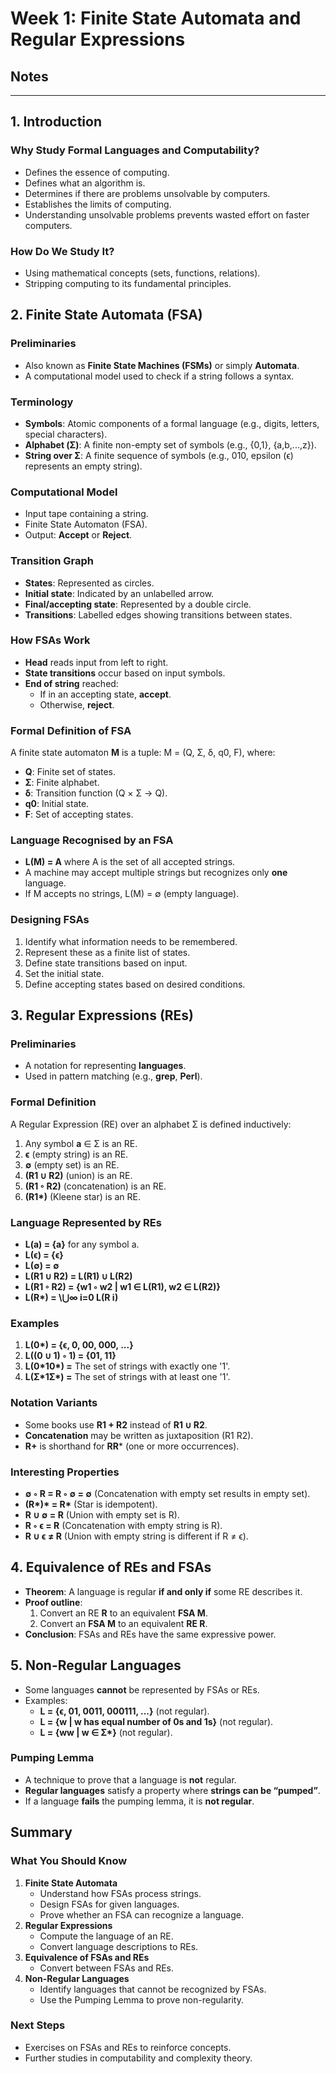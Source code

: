 # Week 1: Finite State Automata and Regular Expressions
## Notes
---
## 1. Introduction

### Why Study Formal Languages and Computability?
- Defines the essence of computing.
- Defines what an algorithm is.
- Determines if there are problems unsolvable by computers.
- Establishes the limits of computing.
- Understanding unsolvable problems prevents wasted effort on faster computers.

### How Do We Study It?
- Using mathematical concepts (sets, functions, relations).
- Stripping computing to its fundamental principles.

## 2. Finite State Automata (FSA)

### Preliminaries
- Also known as **Finite State Machines (FSMs)** or simply **Automata**.
- A computational model used to check if a string follows a syntax.

### Terminology
- **Symbols**: Atomic components of a formal language (e.g., digits, letters, special characters).
- **Alphabet (Σ)**: A finite non-empty set of symbols (e.g., {0,1}, {a,b,...,z}).
- **String over Σ**: A finite sequence of symbols (e.g., 010, epsilon (ϵ) represents an empty string).

### Computational Model
- Input tape containing a string.
- Finite State Automaton (FSA).
- Output: **Accept** or **Reject**.

### Transition Graph
- **States**: Represented as circles.
- **Initial state**: Indicated by an unlabelled arrow.
- **Final/accepting state**: Represented by a double circle.
- **Transitions**: Labelled edges showing transitions between states.

### How FSAs Work
- **Head** reads input from left to right.
- **State transitions** occur based on input symbols.
- **End of string** reached:
  - If in an accepting state, **accept**.
  - Otherwise, **reject**.

### Formal Definition of FSA
A finite state automaton **M** is a tuple:
M = (Q, Σ, δ, q0, F), where:
- **Q**: Finite set of states.
- **Σ**: Finite alphabet.
- **δ**: Transition function (Q × Σ → Q).
- **q0**: Initial state.
- **F**: Set of accepting states.

### Language Recognised by an FSA
- **L(M) = A** where A is the set of all accepted strings.
- A machine may accept multiple strings but recognizes only **one** language.
- If M accepts no strings, L(M) = ∅ (empty language).

### Designing FSAs
1. Identify what information needs to be remembered.
2. Represent these as a finite list of states.
3. Define state transitions based on input.
4. Set the initial state.
5. Define accepting states based on desired conditions.

## 3. Regular Expressions (REs)

### Preliminaries
- A notation for representing **languages**.
- Used in pattern matching (e.g., **grep**, **Perl**).

### Formal Definition
A Regular Expression (RE) over an alphabet Σ is defined inductively:
1. Any symbol **a** ∈ Σ is an RE.
2. **ϵ** (empty string) is an RE.
3. **∅** (empty set) is an RE.
4. **(R1 ∪ R2)** (union) is an RE.
5. **(R1 ◦ R2)** (concatenation) is an RE.
6. **(R1\*)** (Kleene star) is an RE.

### Language Represented by REs
- **L(a) = {a}** for any symbol a.
- **L(ϵ) = {ϵ}**
- **L(∅) = ∅**
- **L(R1 ∪ R2) = L(R1) ∪ L(R2)**
- **L(R1 ◦ R2) = {w1 ◦ w2 | w1 ∈ L(R1), w2 ∈ L(R2)}**
- **L(R\*) = \⋃∞ i=0 L(R i)**

### Examples
1. **L(0\*) = {ϵ, 0, 00, 000, ...}**
2. **L((0 ∪ 1) ◦ 1) = {01, 11}**
3. **L(0\*10\*) =** The set of strings with exactly one '1'.
4. **L(Σ\*1Σ\*) =** The set of strings with at least one '1'.

### Notation Variants
- Some books use **R1 + R2** instead of **R1 ∪ R2**.
- **Concatenation** may be written as juxtaposition (R1 R2).
- **R+** is shorthand for **RR*** (one or more occurrences).

### Interesting Properties
- **∅ ◦ R = R ◦ ∅ = ∅** (Concatenation with empty set results in empty set).
- **(R\*)\* = R\*** (Star is idempotent).
- **R ∪ ∅ = R** (Union with empty set is R).
- **R ◦ ϵ = R** (Concatenation with empty string is R).
- **R ∪ ϵ ≠ R** (Union with empty string is different if R ≠ ϵ).

## 4. Equivalence of REs and FSAs
- **Theorem**: A language is regular **if and only if** some RE describes it.
- **Proof outline**:
  1. Convert an RE **R** to an equivalent **FSA M**.
  2. Convert an **FSA M** to an equivalent **RE R**.
- **Conclusion**: FSAs and REs have the same expressive power.

## 5. Non-Regular Languages
- Some languages **cannot** be represented by FSAs or REs.
- Examples:
  - **L = {ϵ, 01, 0011, 000111, ...}** (not regular).
  - **L = {w | w has equal number of 0s and 1s}** (not regular).
  - **L = {ww | w ∈ Σ\*}** (not regular).

### Pumping Lemma
- A technique to prove that a language is **not** regular.
- **Regular languages** satisfy a property where **strings can be “pumped”**.
- If a language **fails** the pumping lemma, it is **not regular**.

## Summary
### What You Should Know
1. **Finite State Automata**
   - Understand how FSAs process strings.
   - Design FSAs for given languages.
   - Prove whether an FSA can recognize a language.
2. **Regular Expressions**
   - Compute the language of an RE.
   - Convert language descriptions to REs.
3. **Equivalence of FSAs and REs**
   - Convert between FSAs and REs.
4. **Non-Regular Languages**
   - Identify languages that cannot be recognized by FSAs.
   - Use the Pumping Lemma to prove non-regularity.

### Next Steps
- Exercises on FSAs and REs to reinforce concepts.
- Further studies in computability and complexity theory.
